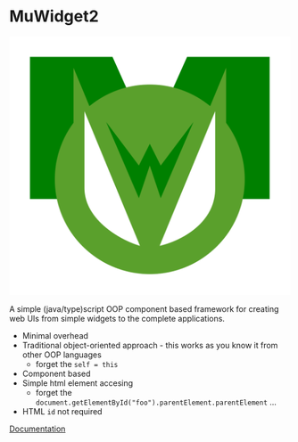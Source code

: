 # MuWidget2

![MuWidget Logo](docs/logo.svg)

A simple (java/type)script OOP component based framework for creating web UIs from simple widgets to the complete applications.

 - Minimal overhead
 - Traditional object-oriented approach - this works as you know it from other OOP languages
	- forget the `self = this`
 - Component based
 - Simple html element accesing
   - forget the `document.getElementById("foo").parentElement.parentElement` ...
 - HTML `id` not required

[Documentation](./docs/index.md)
